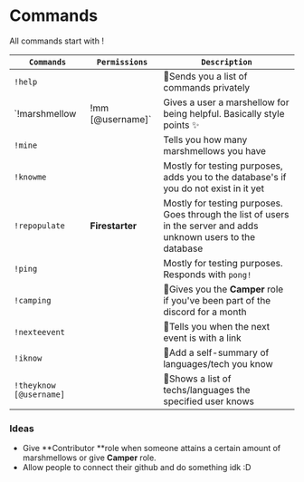 # Commands

All commands start with !

| `Commands`                     | `Permissions`                                                          | `Description`                                                                                                    |
| ------------------------------ | ---------------------------------------------------------------------- | ---------------------------------------------------------------------------------------------------------------- |
| `!help`                        |                                                                        | 🚧Sends you a list of commands privately                                                                         |
| `!marshmellow|!mm [@username]` | Gives a user a marshellow for being helpful. Basically style points ✨ |
| `!mine`                        |                                                                        | Tells you how many marshmellows you have                                                                         |
| `!knowme`                      |                                                                        | Mostly for testing purposes, adds you to the database's if you do not exist in it yet                            |
| `!repopulate`                  | **Firestarter**                                                        | Mostly for testing purposes. Goes through the list of users in the server and adds unknown users to the database |
| `!ping`                        |                                                                        | Mostly for testing purposes. Responds with `pong!`                                                               |
| `!camping`                     |                                                                        | 🚧Gives you the **Camper** role if you've been part of the discord for a month                                   |
| `!nexteevent`                  |                                                                        | 🚧Tells you when the next event is with a link                                                                   |
| `!iknow`                       |                                                                        | 🚧Add a self-summary of languages/tech you know                                                                  |
| `!theyknow [@username]`        |                                                                        | 🚧Shows a list of techs/languages the specified user knows                                                       |

### Ideas

* Give **Contributor **role when someone attains a certain amount of marshmellows or give **Camper** role.
* Allow people to connect their github and do something idk :D
